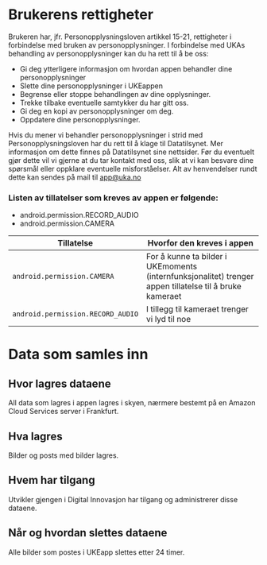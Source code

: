 # Brukerens rettigheter #

Brukeren har, jfr. Personopplysningsloven artikkel 15-21, rettigheter i forbindelse med bruken av personopplysninger. I forbindelse med UKAs behandling av personopplysninger kan du ha rett til å be oss:

- Gi deg ytterligere informasjon om hvordan appen behandler dine personopplysninger
- Slette dine personopplysninger i UKEappen
- Begrense eller stoppe behandlingen av dine opplysninger.
- Trekke tilbake eventuelle samtykker du har gitt oss.
- Gi deg en kopi av personopplysninger om deg.
- Oppdatere dine personopplysninger.

Hvis du mener vi behandler personopplysninger i strid med Personopplysningsloven har du rett til å klage til Datatilsynet. Mer informasjon om dette finnes på Datatilsynet sine nettsider. Før du eventuelt gjør dette vil vi gjerne at du tar kontakt med oss, slik at vi kan besvare dine spørsmål eller oppklare eventuelle misforståelser.
Alt av henvendelser rundt dette kan sendes på mail til app@uka.no

### Listen av tillatelser som kreves av appen er følgende:

- android.permission.RECORD_AUDIO
- android.permission.CAMERA

| Tillatelse                        | Hvorfor den kreves i appen                                                                              |
| --------------------------------- | ------------------------------------------------------------------------------------------------------- |
| `android.permission.CAMERA`       | For å kunne ta bilder i UKEmoments (internfunksjonalitet) trenger appen tillatelse til å bruke kameraet |
| `android.permission.RECORD_AUDIO` | I tillegg til kameraet trenger vi lyd til noe                                                           |


# Data som samles inn #
## Hvor lagres dataene
All data som lagres i appen lagres i skyen,
nærmere bestemt på en Amazon Cloud Services server i Frankfurt.

## Hva lagres
Bilder og posts med bilder lagres. 

## Hvem har tilgang
Utvikler gjengen i Digital Innovasjon har tilgang og administrerer disse dataene.

## Når og hvordan slettes dataene
Alle bilder som postes i UKEapp slettes etter 24 timer. 

